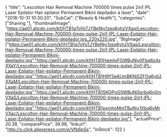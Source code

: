 {
	"title": "Lescolton Hair Removal Machine 700000 times pulse 2in1 IPL Laser  Epilator Hair epilator Permanent Bikini depilador a laser",
	"date": "2018-10-31 10:30:20",
	"SubCat": ["Beauty & Health"],
	"categories": ["Shaving "],
	"thumbnailImage": "https://ae01.alicdn.com/kf/HTB1q7oYoTJYBeNjy1zeq6yhzVXaq/Lescolton-Hair-Removal-Machine-700000-times-pulse-2in1-IPL-Laser-Epilator-Hair-epilator-Permanent-Bikini-depilador.jpg_220x220.jpg",
	"BigImage": ["https://ae01.alicdn.com/kf/HTB1q7oYoTJYBeNjy1zeq6yhzVXaq/Lescolton-Hair-Removal-Machine-700000-times-pulse-2in1-IPL-Laser-Epilator-Hair-epilator-Permanent-Bikini-depilador.jpg","https://ae01.alicdn.com/kf/HTB1HwmIoFGWBuNjy0Fbq6z4sXXaY/Lescolton-Hair-Removal-Machine-700000-times-pulse-2in1-IPL-Laser-Epilator-Hair-epilator-Permanent-Bikini-depilador.jpg","https://ae01.alicdn.com/kf/HTB1H9YSeAUmBKNjSZFOq6yb2XXaM/Lescolton-Hair-Removal-Machine-700000-times-pulse-2in1-IPL-Laser-Epilator-Hair-epilator-Permanent-Bikini-depilador.jpg","https://ae01.alicdn.com/kf/HTB1SKGPoGSWBuNjSsrbq6y0mVXaS/Lescolton-Hair-Removal-Machine-700000-times-pulse-2in1-IPL-Laser-Epilator-Hair-epilator-Permanent-Bikini-depilador.jpg","https://ae01.alicdn.com/kf/HTB1pxmhoMmTBuNjy1Xbq6yMrVXac/Lescolton-Hair-Removal-Machine-700000-times-pulse-2in1-IPL-Laser-Epilator-Hair-epilator-Permanent-Bikini-depilador.jpg"],
	"actualPrice": 20.39,
	"comparePrice": 39.98,
	"linkurl": "http://s.click.aliexpress.com/e/Vfb6pSs",
	"inStock": 122
}
